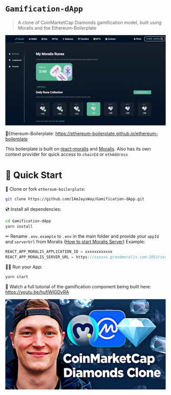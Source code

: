 # `Gamification-dApp`

> A clone of CoinMarketCap Diamonds gamification model, built using Moralis and the Ethereum-Boilerplate

![Preview](dAppDemo.gif)

🚀Ethereum-Boilerplate: https://ethereum-boilerplate.github.io/ethereum-boilerplate

This boilerplate is built on [react-moralis](https://github.com/MoralisWeb3/react-moralis) and [Moralis](https://moralis.io?utm_source=github&utm_medium=readme&utm_campaign=ethereum-boilerplate). Also has its own context provider for quick access to `chainId` or `ethAddress`


# 🚀 Quick Start

📄 Clone or fork `ethereum-boilerplate`:
```sh
git clone https://github.com/IAmJaysWay/Gamification-dApp.git
```
💿 Install all dependencies:
```sh
cd Gamification-dApp
yarn install 
```
✏ Rename `.env.example` to `.env` in the main folder and provide your `appId` and `serverUrl` from Moralis ([How to start Moralis Server](https://docs.moralis.io/moralis-server/getting-started/create-a-moralis-server)) 
Example:
```jsx
REACT_APP_MORALIS_APPLICATION_ID = xxxxxxxxxxxx
REACT_APP_MORALIS_SERVER_URL = https://xxxxxx.grandmoralis.com:2053/server
```
🚴‍♂️ Run your App:
```sh
yarn start
```

🧭 Watch a full tutorial of the gamification component being built here: https://youtu.be/hufjWlGDvRA

![Preview](YTLink.jpg)



